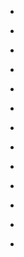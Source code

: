 
- [](/2019/03/183662443174/)

- [](/2019/01/181884473338/)

- [](/2019/01/181598908240/)

- [](/2018/12/181444243401/)

- [](/2018/12/180970935572/)

- [](/2018/12/180877144230/)

- [](/2018/11/180604538230/)

- [](/2018/11/180293730186/)

- [](/2018/11/180123127347/)

- [](/2018/10/179502425094/)

- [](/2018/10/179485492410/)

- [](/2018/10/179098008956/)

- [](/2016/11/jidnkbewpho/)
